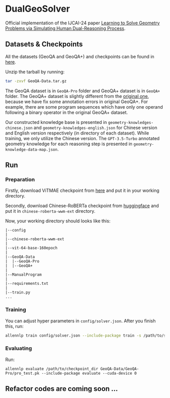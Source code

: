 # DualGeoSolver

Official implementation of the IJCAI-24 paper [Learning to Solve Geometry Problems via Simulating Human Dual-Reasoning Process](https://arxiv.org/abs/2405.06232).

## Datasets & Checkpoints

All the datasets (GeoQA and GeoQA+) and checkpoints can be found in [here](https://rec.ustc.edu.cn/share/fd0812c0-1dc5-11ef-9485-a15417b8b58d).

Unzip the tarball by running:

```bash
tar -zxvf GeoQA-Data.tar.gz
```

The GeoQA dataset is in `GeoQA-Pro` folder and GeoQA+ dataset is in `GeoQA+` folder. The GeoQA+ dataset is slightly different from the [original one](https://github.com/SCNU203/GeoQA-Plus), because we have fix some annotation errors in original GeoQA+. For example, there are some program sequences which have only one operand following a binary operator in the original GeoQA+ dataset.

Our constructed knowledge base is presented in `geometry-knowledges-chinese.json` and `geometry-knowledges-english.json` for Chinese version and English version respectively (in directory of each dataset). While training, we only utilize the Chinese version. The `GPT-3.5-Turbo` annotated geometry knowledge for each reasoning step is presented in `geometry-knowledge-data-map.json`.

## Run

### Preparation

Firstly, download ViTMAE checkpoint from [here](https://rec.ustc.edu.cn/share/fd0812c0-1dc5-11ef-9485-a15417b8b58d) and put it in your working directory.

Secondly, download Chinese-RoBERTa checkpoint from [huggingface](https://huggingface.co/hfl/chinese-roberta-wwm-ext) and put it in `chinese-roberta-wwm-ext` directory.

Now, your working directory should looks like this:

```
|--config
|
|--chinese-roberta-wwm-ext
|
|--vit-64-base-160epoch
|
|--GeoQA-Data
|  |--GeoQA-Pro
|  |--GeoQA+
|
|--ManualProgram
|
|--requirements.txt
|
|--train.py
...
```

### Training

You can adjust hyper parameters in `config/solver.json`. After you finish this, run:

```bash
allennlp train config/solver.json --include-package train -s /path/to/save
```

### Evaluating

Run:

```
allennlp evaluate /path/to/checkpoint_dir GeoQA-Data/GeoQA-Pro/pro_test.pk --include-package evaluate --cuda-device 0
```

## Refactor codes are coming soon ...
